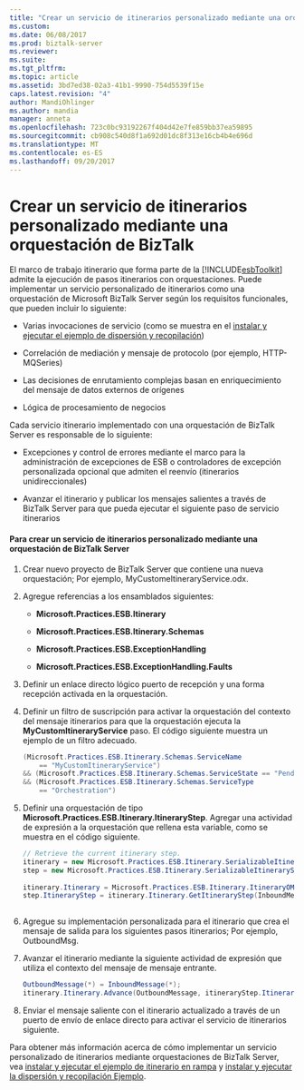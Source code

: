 ```yaml
---
title: "Crear un servicio de itinerarios personalizado mediante una orquestación de BizTalk | Documentos de Microsoft"
ms.custom: 
ms.date: 06/08/2017
ms.prod: biztalk-server
ms.reviewer: 
ms.suite: 
ms.tgt_pltfrm: 
ms.topic: article
ms.assetid: 3bd7ed38-02a3-41b1-9990-754d5539f15e
caps.latest.revision: "4"
author: MandiOhlinger
ms.author: mandia
manager: anneta
ms.openlocfilehash: 723c0bc93192267f404d42e7fe859bb37ea59895
ms.sourcegitcommit: cb908c540d8f1a692d01dc8f313e16cb4b4e696d
ms.translationtype: MT
ms.contentlocale: es-ES
ms.lasthandoff: 09/20/2017
---
```

# <a name="creating-a-custom-itinerary-service-using-a-biztalk-orchestration"></a>Crear un servicio de itinerarios personalizado mediante una orquestación de BizTalk
El marco de trabajo itinerario que forma parte de la [!INCLUDE[esbToolkit](../includes/esbtoolkit-md.md)] admite la ejecución de pasos itinerarios con orquestaciones. Puede implementar un servicio personalizado de itinerarios como una orquestación de Microsoft BizTalk Server según los requisitos funcionales, que pueden incluir lo siguiente:  
  
-   Varias invocaciones de servicio (como se muestra en el [instalar y ejecutar el ejemplo de dispersión y recopilación](../esb-toolkit/installing-and-running-the-scatter-gather-sample.md))  
  
-   Correlación de mediación y mensaje de protocolo (por ejemplo, HTTP-MQSeries)  
  
-   Las decisiones de enrutamiento complejas basan en enriquecimiento del mensaje de datos externos de orígenes  
  
-   Lógica de procesamiento de negocios  
  
 Cada servicio itinerario implementado con una orquestación de BizTalk Server es responsable de lo siguiente:  
  
-   Excepciones y control de errores mediante el marco para la administración de excepciones de ESB o controladores de excepción personalizada opcional que admiten el reenvío (itinerarios unidireccionales)  
  
-   Avanzar el itinerario y publicar los mensajes salientes a través de BizTalk Server para que pueda ejecutar el siguiente paso de servicio itinerarios  
  
#### <a name="to-create-a-custom-itinerary-service-using-a-biztalk-server-orchestration"></a>Para crear un servicio de itinerarios personalizado mediante una orquestación de BizTalk Server  
  
1.  Crear nuevo proyecto de BizTalk Server que contiene una nueva orquestación; Por ejemplo, MyCustomeItineraryService.odx.  
  
2.  Agregue referencias a los ensamblados siguientes:  
  
    -   **Microsoft.Practices.ESB.Itinerary**  
  
    -   **Microsoft.Practices.ESB.Itinerary.Schemas**  
  
    -   **Microsoft.Practices.ESB.ExceptionHandling**  
  
    -   **Microsoft.Practices.ESB.ExceptionHandling.Faults**  
  
3.  Definir un enlace directo lógico puerto de recepción y una forma recepción activada en la orquestación.  
  
4.  Definir un filtro de suscripción para activar la orquestación del contexto del mensaje itinerarios para que la orquestación ejecuta la **MyCustomItineraryService** paso. El código siguiente muestra un ejemplo de un filtro adecuado.  
  
    ```csharp  
    (Microsoft.Practices.ESB.Itinerary.Schemas.ServiceName   
        == "MyCustomItineraryService")   
    && (Microsoft.Practices.ESB.Itinerary.Schemas.ServiceState == "Pending")  
    && (Microsoft.Practices.ESB.Itinerary.Schemas.ServiceType   
        == "Orchestration")  
    ```  
  
5.  Definir una orquestación de tipo **Microsoft.Practices.ESB.Itinerary.ItineraryStep**. Agregar una actividad de expresión a la orquestación que rellena esta variable, como se muestra en el código siguiente.  
  
    ```csharp  
    // Retrieve the current itinerary step.  
    itinerary = new Microsoft.Practices.ESB.Itinerary.SerializableItineraryWrapper();  
    step = new Microsoft.Practices.ESB.Itinerary.SerializableItineraryStepWrapper();  
  
    itinerary.Itinerary = Microsoft.Practices.ESB.Itinerary.ItineraryOMFactory.Create(InboundMessage);  
    step.ItineraryStep = itinerary.Itinerary.GetItineraryStep(InboundMessage);  
  
    ```  
  
6.  Agregue su implementación personalizada para el itinerario que crea el mensaje de salida para los siguientes pasos itinerarios; Por ejemplo, OutboundMsg.  
  
7.  Avanzar el itinerario mediante la siguiente actividad de expresión que utiliza el contexto del mensaje de mensaje entrante.  
  
    ```csharp  
    OutboundMessage(*) = InboundMessage(*);   
    itinerary.Itinerary.Advance(OutboundMessage, itineraryStep.ItineraryStep);  
    ```  
  
8.  Enviar el mensaje saliente con el itinerario actualizado a través de un puerto de envío de enlace directo para activar el servicio de itinerarios siguiente.  
  
 Para obtener más información acerca de cómo implementar un servicio personalizado de itinerarios mediante orquestaciones de BizTalk Server, vea [instalar y ejecutar el ejemplo de itinerario en rampa](../esb-toolkit/installing-and-running-the-itinerary-on-ramp-sample.md) y [instalar y ejecutar la dispersión y recopilación Ejemplo](../esb-toolkit/installing-and-running-the-scatter-gather-sample.md).